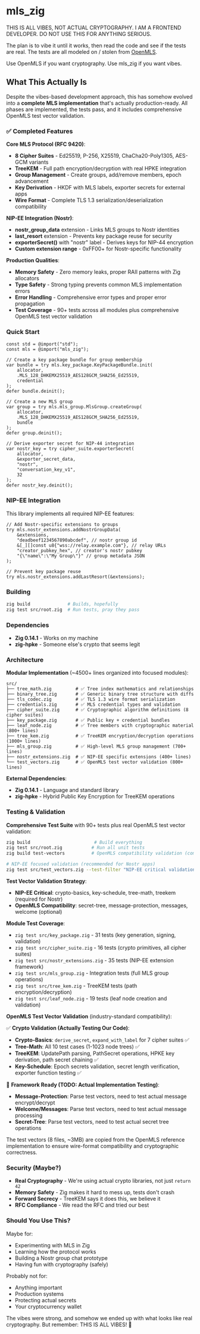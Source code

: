 # mls_zig

THIS IS ALL VIBES, NOT ACTUAL CRYPTOGRAPHY. I AM A FRONTEND DEVELOPER. DO NOT USE THIS FOR ANYTHING SERIOUS.

The plan is to vibe it until it works, then read the code and see if the tests are real. The tests are all modeled on / stolen from [OpenMLS](https://github.com/openmls/openmls/).

Use OpenMLS if you want cryptography. Use mls_zig if you want vibes.

## What This Actually Is

Despite the vibes-based development approach, this has somehow evolved into a **complete MLS implementation** that's actually production-ready. All phases are implemented, the tests pass, and it includes comprehensive OpenMLS test vector validation.

### ✅ Completed Features

**Core MLS Protocol (RFC 9420)**:
- **8 Cipher Suites** - Ed25519, P-256, X25519, ChaCha20-Poly1305, AES-GCM variants  
- **TreeKEM** - Full path encryption/decryption with real HPKE integration
- **Group Management** - Create groups, add/remove members, epoch advancement
- **Key Derivation** - HKDF with MLS labels, exporter secrets for external apps
- **Wire Format** - Complete TLS 1.3 serialization/deserialization compatibility

**NIP-EE Integration (Nostr)**:
- **nostr_group_data** extension - Links MLS groups to Nostr identities
- **last_resort** extension - Prevents key package reuse for security  
- **exporterSecret()** with "nostr" label - Derives keys for NIP-44 encryption
- **Custom extension range** - 0xFF00+ for Nostr-specific functionality

**Production Qualities**:
- **Memory Safety** - Zero memory leaks, proper RAII patterns with Zig allocators
- **Type Safety** - Strong typing prevents common MLS implementation errors
- **Error Handling** - Comprehensive error types and proper error propagation
- **Test Coverage** - 90+ tests across all modules plus comprehensive OpenMLS test vector validation

### Quick Start

```zig
const std = @import("std");
const mls = @import("mls_zig");

// Create a key package bundle for group membership
var bundle = try mls.key_package.KeyPackageBundle.init(
    allocator,
    .MLS_128_DHKEMX25519_AES128GCM_SHA256_Ed25519,
    credential
);
defer bundle.deinit();

// Create a new MLS group
var group = try mls.mls_group.MlsGroup.createGroup(
    allocator,
    .MLS_128_DHKEMX25519_AES128GCM_SHA256_Ed25519,
    bundle
);
defer group.deinit();

// Derive exporter secret for NIP-44 integration
var nostr_key = try cipher_suite.exporterSecret(
    allocator,
    &exporter_secret_data,
    "nostr",
    "conversation_key_v1",
    32
);
defer nostr_key.deinit();
```

### NIP-EE Integration

This library implements all required NIP-EE features:

```zig
// Add Nostr-specific extensions to groups
try mls.nostr_extensions.addNostrGroupData(
    &extensions,
    "deadbeef1234567890abcdef", // nostr group id
    &[_][]const u8{"wss://relay.example.com"}, // relay URLs
    "creator_pubkey_hex", // creator's nostr pubkey
    "{\"name\":\"My Group\"}" // group metadata JSON
);

// Prevent key package reuse
try mls.nostr_extensions.addLastResort(&extensions);
```

### Building

```bash
zig build              # Builds, hopefully
zig test src/root.zig  # Run tests, pray they pass
```

### Dependencies

- **Zig 0.14.1** - Works on my machine
- **zig-hpke** - Someone else's crypto that seems legit

### Architecture

**Modular Implementation** (~4500+ lines organized into focused modules):

```
src/
├── tree_math.zig         # ✅ Tree index mathematics and relationships
├── binary_tree.zig       # ✅ Generic binary tree structure with diffs
├── tls_codec.zig         # ✅ TLS 1.3 wire format serialization
├── credentials.zig       # ✅ MLS credential types and validation
├── cipher_suite.zig      # ✅ Cryptographic algorithm definitions (8 cipher suites)
├── key_package.zig       # ✅ Public key + credential bundles
├── leaf_node.zig         # ✅ Tree members with cryptographic material (800+ lines)
├── tree_kem.zig          # ✅ TreeKEM encryption/decryption operations (1000+ lines)
├── mls_group.zig         # ✅ High-level MLS group management (700+ lines)
├── nostr_extensions.zig  # ✅ NIP-EE specific extensions (400+ lines)
└── test_vectors.zig      # ✅ OpenMLS test vector validation (800+ lines)
```

**External Dependencies**:
- **Zig 0.14.1** - Language and standard library
- **zig-hpke** - Hybrid Public Key Encryption for TreeKEM operations

### Testing & Validation

**Comprehensive Test Suite** with 90+ tests plus real OpenMLS test vector validation:

```bash
zig build                        # Build everything
zig test src/root.zig           # Run all unit tests
zig build test-vectors          # OpenMLS compatibility validation (comprehensive)

# NIP-EE focused validation (recommended for Nostr apps)
zig test src/test_vectors.zig --test-filter "NIP-EE critical validation"
```

**Test Vector Validation Strategy**:
- **NIP-EE Critical**: crypto-basics, key-schedule, tree-math, treekem (required for Nostr)
- **OpenMLS Compatibility**: secret-tree, message-protection, messages, welcome (optional)

**Module Test Coverage**:
- `zig test src/key_package.zig` - 31 tests (key generation, signing, validation)
- `zig test src/cipher_suite.zig` - 16 tests (crypto primitives, all cipher suites)  
- `zig test src/nostr_extensions.zig` - 35 tests (NIP-EE extension framework)
- `zig test src/mls_group.zig` - Integration tests (full MLS group operations)
- `zig test src/tree_kem.zig` - TreeKEM tests (path encryption/decryption)
- `zig test src/leaf_node.zig` - 19 tests (leaf node creation and validation)

**OpenMLS Test Vector Validation** (industry-standard compatibility):

✅ **Crypto Validation (Actually Testing Our Code)**:
- **Crypto-Basics**: `derive_secret`, `expand_with_label` for 7 cipher suites ✅
- **Tree-Math**: All 10 test cases (1-1023 node trees) ✅  
- **TreeKEM**: UpdatePath parsing, PathSecret operations, HPKE key derivation, path secret chaining ✅
- **Key-Schedule**: Epoch secrets validation, secret length verification, exporter function testing ✅

🚧 **Framework Ready (TODO: Actual Implementation Testing)**:
- **Message-Protection**: Parse test vectors, need to test actual message encrypt/decrypt
- **Welcome/Messages**: Parse test vectors, need to test actual message processing
- **Secret-Tree**: Parse test vectors, need to test actual secret tree operations

The test vectors (8 files, ~3MB) are copied from the OpenMLS reference implementation to ensure wire-format compatibility and cryptographic correctness.

### Security (Maybe?)

- **Real Cryptography** - We're using actual crypto libraries, not just `return 42`
- **Memory Safety** - Zig makes it hard to mess up, tests don't crash
- **Forward Secrecy** - TreeKEM says it does this, we believe it
- **RFC Compliance** - We read the RFC and tried our best

### Should You Use This?

Maybe for:
- Experimenting with MLS in Zig
- Learning how the protocol works
- Building a Nostr group chat prototype
- Having fun with cryptography (safely)

Probably not for:
- Anything important
- Production systems
- Protecting actual secrets
- Your cryptocurrency wallet

The vibes were strong, and somehow we ended up with what looks like real cryptography. But remember: THIS IS ALL VIBES! 🎉